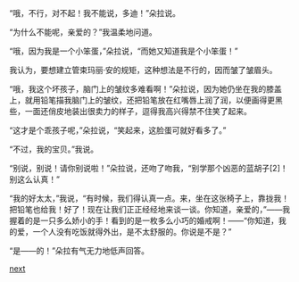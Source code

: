 
“哦，不行，对不起！我不能说，多迪！”朵拉说。

“为什么不能呢，亲爱的？”我温柔地问道。

“哦，因为我是一个小笨蛋，”朵拉说，“而她又知道我是个小笨蛋！”

我认为，要想建立管束玛丽·安的规矩，这种想法是不行的，因而皱了皱眉头。

“哦，我这个坏孩子，脑门上的皱纹多难看啊！”朵拉说，因为她仍坐在我的膝盖上，就用铅笔描我脑门上的皱纹，还把铅笔放在红嘴唇上润了润，以便画得更黑些，一面还俏皮地装出很卖力的样子，逗得我高兴得禁不住笑了起来。

“这才是个乖孩子呢，”朵拉说，“笑起来，这脸蛋可就好看多了。”

“不过，我的宝贝。”我说。

“别说，别说！请你别说啦！”朵拉说，还吻了吻我，“别学那个凶恶的蓝胡子[2]！别这么认真！”

“我的好太太，”我说，“有时候，我们得认真一点。来，坐在这张椅子上，靠拢我！把铅笔也给我！好了！现在让我们正正经经地来谈一谈。你知道，亲爱的，”——我握着的是一只多么娇小的手！看到的是一枚多么小巧的婚戒啊！——“你知道，我的爱，一个人没有吃饭就得外出，是不太舒服的。你说是不是？”

“是——的！”朵拉有气无力地低声回答。

[next](page561.md)